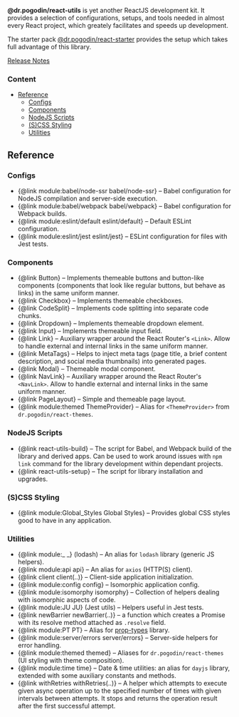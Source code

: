 **@dr.pogodin/react-utils** is yet another ReactJS development kit. It provides
a selection of configurations, setups, and tools needed in almost every React
project, which greately facilitates and speeds up development.

The starter pack
[@dr.pogodin/react-starter](https://github.com/birdofpreyru/react-starter)
provides the setup which takes full advantage of this library.

[Release Notes](https://github.com/birdofpreyru/react-utils/releases)

### Content
- [Reference](#reference)
  - [Configs](#configs)
  - [Components](#components)
  - [NodeJS Scripts](#nodejs-scripts)
  - [(S)CSS Styling](#styling)
  - [Utilities](#utilities)

## <a name="reference"></a> Reference

### <a name="configs"></a> Configs
- {@link module:babel/node-ssr babel/node-ssr} &ndash; Babel configuration for
  NodeJS compilation and server-side execution.
- {@link module:babel/webpack babel/webpack} &ndash; Babel configuration for
  Webpack builds.
- {@link module:eslint/default eslint/default} &ndash; Default ESLint
  configuration.
- {@link module:eslint/jest eslint/jest} &ndash; ESLint configuration for
  files with Jest tests.

### <a name="components"></a> Components
- {@link Button} &ndash; Implements themeable buttons and button-like components
  (components that look like regular buttons, but behave as links) in the same
  uniform manner.
- {@link Checkbox} &ndash; Implements themeable checkboxes.
- {@link CodeSplit} &ndash; Implements code splitting into separate code chunks.
- {@link Dropdown} &ndash; Implements themeable dropdown element.
- {@link Input} &ndash; Implements themeable input field.
- {@link Link} &ndash; Auxiliary wrapper around the React Router's `<Link>`.
  Allow to handle external and internal links in the same uniform manner.
- {@link MetaTags} &ndash; Helps to inject meta tags (page title, a brief
  content description, and social media thumbnails) into generated pages.
- {@link Modal} &ndash; Themeable modal component.
- {@link NavLink} &ndash; Auxiliary wrapper around the React Router's
  `<NavLink>`. Allow to handle external and internal links in the same uniform
  manner.
- {@link PageLayout} &ndash; Simple and themeable page layout.
- {@link module:themed ThemeProvider} &ndash; Alias for `<ThemeProvider>`
  from `dr.pogodin/react-themes`.

### <a name="nodejs-scripts"></a> NodeJS Scripts
- {@link react-utils-build} &ndash; The script for Babel, and Webpack build of
  the library and derived apps. Can be used to work around issues with
  `npm link` command for the library development within dependant projects.
- {@link react-utils-setup} &ndash; The script for library installation and
  upgrades.

### <a name="styling"></a> (S)CSS Styling
- {@link module:Global_Styles Global Styles} &ndash; Provides global CSS styles
  good to have in any application.

### <a name="utilities"></a> Utilities
- {@link module:_ _} (lodash) &ndash; An alias for `lodash` library (generic JS
  helpers).
- {@link module:api api} &ndash; An alias for `axios` (HTTP(S) client).
- {@link client client(..)} &ndash; Client-side application initialization.
- {@link module:config config} &ndash; Isomorphic application config.
- {@link module:isomorphy isomorphy} &ndash; Collection of helpers dealing with
  isomorphic aspects of code.
- {@link module:JU JU} (Jest utils) &ndash; Helpers useful in Jest tests.
- {@link newBarrier newBarrier(..)} &ndash; a function which creates
  a Promise with its resolve method attached as `.resolve` field.
- {@link module:PT PT} &ndash; Alias for
  [prop-types](https://www.npmjs.com/package/prop-types) library.
- {@link module:server/errors server/errors} &ndash; Server-side helpers
  for error handling.
- {@link module:themed themed} &ndash; Aliases for `dr.pogodin/react-themes`
  (UI styling with theme composition).
- {@link module:time time} &ndash; Date & time utilities: an alias for `dayjs`
  library, extended with some auxiliary constants and methods.
- {@link withRetries withRetries(..)} &ndash; A helper which attempts
  to execute given async operation up to the specified number of times with
  given intervals between attempts. It stops and returns the operation result
  after the first successful attempt.
